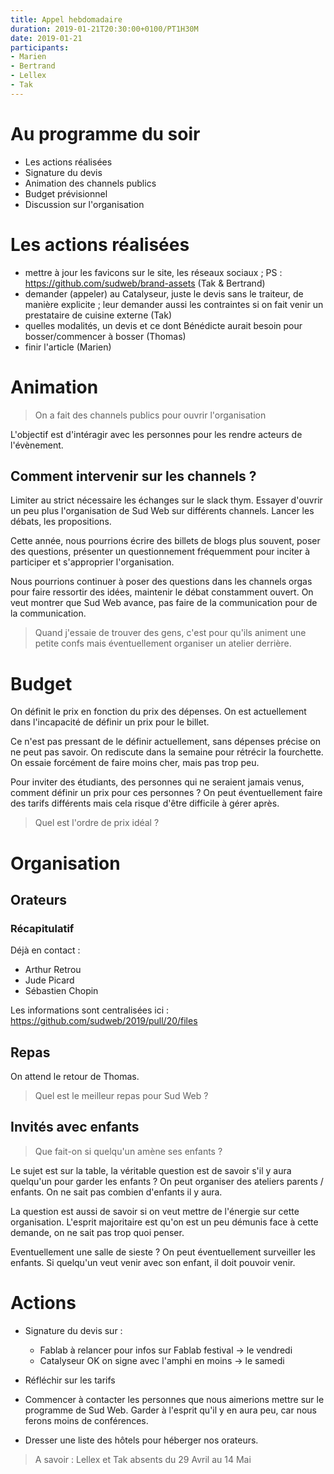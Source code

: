 ```yaml
---
title: Appel hebdomadaire
duration: 2019-01-21T20:30:00+0100/PT1H30M
date: 2019-01-21
participants:
- Marien
- Bertrand
- Lellex
- Tak
---
```


# Au programme du soir

- Les actions réalisées
- Signature du devis
- Animation des channels publics
- Budget prévisionnel
- Discussion sur l'organisation

# Les actions réalisées

- mettre à jour les favicons sur le site, les réseaux sociaux ; PS : https://github.com/sudweb/brand-assets (Tak & Bertrand)
- demander (appeler) au Catalyseur, juste le devis sans le traiteur, de manière explicite ; leur demander aussi les contraintes si on fait venir un prestataire de cuisine externe (Tak)
- quelles modalités, un devis et ce dont Bénédicte aurait besoin pour bosser/commencer à bosser (Thomas)
- finir l'article (Marien)

# Animation

> On a fait des channels publics pour ouvrir l'organisation

L'objectif est d'intéragir avec les personnes pour les rendre acteurs de l'évènement.

## Comment intervenir sur les channels ?

Limiter au strict nécessaire les échanges sur le slack thym. Essayer d'ouvrir un peu plus l'organisation de Sud Web sur différents channels. Lancer les débats, les propositions.

Cette année, nous pourrions écrire des billets de blogs plus souvent, poser des questions, présenter un questionnement fréquemment pour inciter à participer et s'approprier l'organisation.

Nous pourrions continuer à poser des questions dans les channels orgas pour faire ressortir des idées, maintenir le débat constamment ouvert. On veut montrer que Sud Web avance, pas faire de la communication pour de la communication.

> Quand j'essaie de trouver des gens, c'est pour qu'ils animent une petite confs mais éventuellement organiser un atelier derrière.

# Budget

On définit le prix en fonction du prix des dépenses. On est actuellement dans l'incapacité de définir un prix pour le billet. 

Ce n'est pas pressant de le définir actuellement, sans dépenses précise on ne peut pas savoir. On rediscute dans la semaine pour rétrécir la fourchette. On essaie forcément de faire moins cher, mais pas trop peu.

Pour inviter des étudiants, des personnes qui ne seraient jamais venus, comment définir un prix pour ces personnes ? On peut éventuellement faire des tarifs différents mais cela risque d'être difficile à gérer après.

> Quel est l'ordre de prix idéal ?

# Organisation

## Orateurs

### Récapitulatif

Déjà en contact :
- Arthur Retrou
- Jude Picard
- Sébastien Chopin

Les informations sont centralisées ici :
https://github.com/sudweb/2019/pull/20/files

## Repas

On attend le retour de Thomas.

> Quel est le meilleur repas pour Sud Web ?

## Invités avec enfants

> Que fait-on si quelqu'un amène ses enfants ?

Le sujet est sur la table, la véritable question est de savoir s'il y aura quelqu'un pour garder les enfants ? On peut organiser des ateliers parents / enfants. On ne sait pas combien d'enfants il y aura.

La question est aussi de savoir si on veut mettre de l'énergie sur cette organisation. L'esprit majoritaire est qu'on est un peu démunis face à cette demande, on ne sait pas trop quoi penser.

Eventuellement une salle de sieste ? On peut éventuellement surveiller les enfants. Si quelqu'un veut venir avec son enfant, il doit pouvoir venir.

# Actions

- Signature du devis sur :
    - Fablab à relancer pour infos sur Fablab festival -> le vendredi
    - Catalyseur OK on signe avec l'amphi en moins -> le samedi
    
- Réfléchir sur les tarifs

- Commencer à contacter les personnes que nous aimerions mettre sur le programme de Sud Web. Garder à l'esprit qu'il y en aura peu, car nous ferons moins de conférences.

- Dresser une liste des hôtels pour héberger nos orateurs.

> A savoir : Lellex et Tak absents du 29 Avril au 14 Mai